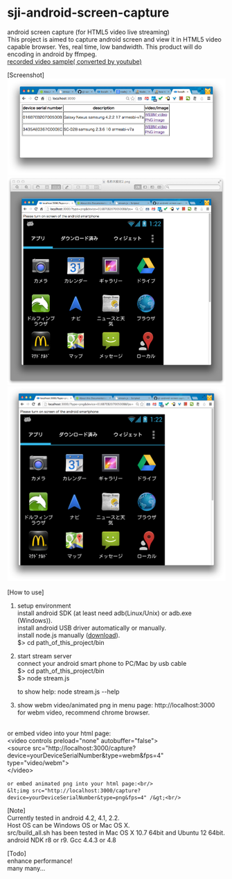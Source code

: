 sji-android-screen-capture
===================
android screen capture (for HTML5 video live streaming)<br/>
This project is aimed to capture android screen and view it in HTML5 video capable browser.
Yes, real time, low bandwidth.
This product will do encoding in android by ffmpeg.<br/>
<a href="http://youtu.be/CWcOjzAJ6Sg">recorded video sample( converted by youtube)</a>

[Screenshot]<br/>
<img src="screenshot-menu.png" />
<img src="screenshot-webm.png" />
<img src="screenshot-png.png" />

[How to use]<br/>

1. setup environment<br/>
    install android SDK (at least need adb(Linux/Unix) or adb.exe (Windows)).<br/>
    install android USB driver automatically or manually.<br/>
    install node.js manually (<a href="http://nodejs.org/download/">download</a>).<br/>
    $> cd path_of_this_project/bin<br/>

3. start stream server<br/>
    connect your android smart phone to PC/Mac by usb cable<br/>
    $> cd path_of_this_project/bin<br/>
    $> node stream.js<br/>

    to show help: node stream.js --help

4. show webm video/animated png in menu page: http://localhost:3000<br/>
for webm video, recommend chrome browser.<br/>
<br/>
    or embed video into your html page:<br/>
    &lt;video controls preload="none" autobuffer="false"&gt;<br/>
	    &lt;source src="http://localhost:3000/capture?device=yourDeviceSerialNumber&type=webm&fps=4" type="video/webm"><br/>
    &lt;/video&gt;<br/>

    or embed animated png into your html page:<br/>
    &lt;img src="http://localhost:3000/capture?device=yourDeviceSerialNumber&type=png&fps=4" /&gt;<br/>

[Note]<br/>
    Currently tested in android 4.2, 4.1, 2.2.<br/>
    Host OS can be Windows OS or Mac OS X.<br/>
    src/build_all.sh has been tested in Mac OS X 10.7 64bit and Ubuntu 12 64bit.
    android NDK r8 or r9. Gcc 4.4.3 or 4.8 

[Todo]<br/>
    enhance performance!<br/>
    many many...
